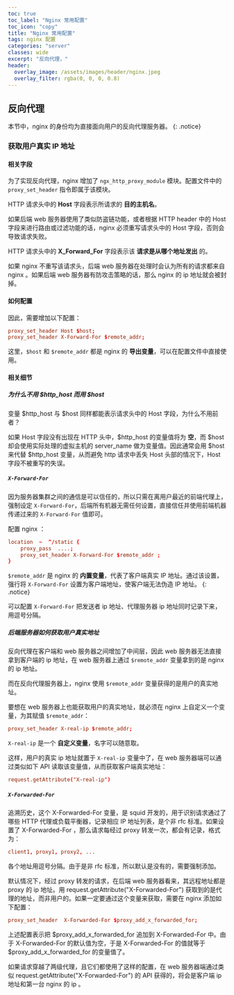 ```yaml
---
toc: true
toc_label: "Nginx 常用配置"
toc_icon: "copy"
title: "Nginx 常用配置"
tags: nginx 配置
categories: "server"
classes: wide
excerpt: "反向代理，"
header:
  overlay_image: /assets/images/header/nginx.jpeg
  overlay_filter: rgba(0, 0, 0, 0.8)
---
```



## 反向代理

本节中，nginx 的身份均为直接面向用户的反向代理服务器。
{: .notice}



### 获取用户真实 IP  地址



#### 相关字段

为了实现反向代理，nginx 增加了 `ngx_http_proxy_module` 模块。配置文件中的 `proxy_set_header` 指令即属于该模块。  

HTTP 请求头中的 **Host** 字段表示所请求的 **目的主机名**。

如果后端 web 服务器使用了类似防盗链功能，或者根据 HTTP header 中的 Host 字段来进行路由或过滤功能的话，nginx 必须重写请求头中的 Host 字段，否则会导致请求失败。

HTTP 请求头中的 **X_Forward_For** 字段表示该 **请求是从哪个地址发出** 的。

如果 nginx 不重写该请求头，后端 web 服务器在处理时会认为所有的请求都来自 nginx 。如果后端 web 服务器有防攻击策略的话，那么 nginx 的 ip 地址就会被封掉。



#### 如何配置

因此，需要增加以下配置：

```conf
proxy_set_header Host $host;
proxy_set_header X-Forward-For $remote_addr;
```

这里，`$host` 和 `$remote_addr` 都是 nginx 的 **导出变量**，可以在配置文件中直接使用。



#### 相关细节


##### 为什么不用 $http_host 而用 $host

变量 $http_host 与 $host 同样都能表示请求头中的 Host 字段，为什么不用前者？

如果 Host 字段没有出现在 HTTP 头中，$http_host 的变量值将为 **空**，而 $host 却会使用实际处理的虚拟主机的 server_name 做为变量值。因此通常会用 $host 来代替 $http_host 变量，从而避免 http 请求中丢失 Host 头部的情况下，Host 字段不被重写的失误。


##### `X-Forward-For`

因为服务器集群之间的通信是可以信任的，所以只需在离用户最近的前端代理上，强制设定 `X-Forward-For`，后端所有机器无需任何设置，直接信任并使用前端机器传递过来的 `X-Forward-For` 值即可。

配置 nginx ：

```conf
location  ~  ^/static {
    proxy_pass  ....;
    proxy_set_header X-Forward-For $remote_addr ;
}
```

`$remote_addr` 是 nginx 的 **内置变量**，代表了客户端真实 IP 地址。通过该设置，强行将 `X-Forward-For` 设置为客户端地址，使客户端无法伪造 IP 地址。
{: .notice}

可以配置 `X-Forward-For` 把发送者 ip 地址、代理服务器 ip 地址同时记录下来，用逗号分隔。


##### 后端服务器如何获取用户真实地址

反向代理在客户端和 web 服务器之间增加了中间层，因此 web 服务器无法直接拿到客户端的 ip 地址，在 web 服务器上通过 `$remote_addr` 变量拿到的是 nginx 的 ip 地址。

而在反向代理服务器上，nginx 使用 `$remote_addr` 变量获得的是用户的真实地址。

要想在 web 服务器上也能获取用户的真实地址，就必须在 nginx 上自定义一个变量，为其赋值 `$remote_addr`：

```conf
proxy_set_header X-real-ip $remote_addr;
```

`X-real-ip` 是一个 **自定义变量**，名字可以随意取。

这样，用户的真实 ip 地址就置于 `X-real-ip` 变量中了，在 web 服务器端可以通过类似如下 API 读取该变量值，从而获取客户端真实地址：

```conf
request.getAttribute("X-real-ip")
```


##### `X-Forwarded-For`

追溯历史，这个 X-Forwarded-For 变量，是 squid 开发的，用于识别请求通过了哪些 HTTP 代理或负载平衡器，记录相应 IP 地址列表，是个非 rfc 标准。如果设置了 X-Forwarded-For ，那么请求每经过 proxy 转发一次，都会有记录，格式为：

```conf
client1, proxy1, proxy2, ...
```

各个地址用逗号分隔。由于是非 rfc 标准，所以默认是没有的，需要强制添加。

默认情况下，经过 proxy 转发的请求，在后端 web 服务器看来，其远程地址都是 proxy 的 ip 地址。用 request.getAttribute("X-Forwarded-For") 获取到的是代理的地址，而非用户的。如果一定要通过这个变量来获取，需要在 nginx 添加如下配置：

```conf
proxy_set_header  X-Forwarded-For $proxy_add_x_forwarded_for;
```

上述配置表示把 $proxy_add_x_forwarded_for 追加到 X-Forwarded-For 中。由于 X-Forwarded-For 的默认值为空，于是 X-Forwarded-For 的值就等于 $proxy_add_x_forwarded_for 的变量值了。

如果请求穿越了两级代理，且它们都使用了这样的配置，在 web 服务器端通过类似 request.getAttribute("X-Forwarded-For") 的 API 获得的，将会是客户端 ip 地址和第一台 nginx 的 ip 。
